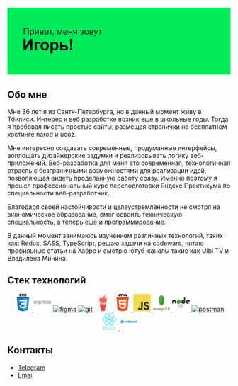 ![](./header.png)
## Обо мне
Мне 36 лет я из Сантк-Петербурга, но в данный момент живу в Тбилиси. Интерес к веб разработке возник еще в школьные годы. Тогда я пробовал писать простые сайты, размещая странички на бесплатном хостинге narod и ucoz.

Мне интересно создавать современные, продуманные интерфейсы, воплощать дизайнерские задумки и реализовывать логику веб-приложений. Веб-разработка для меня это современная, технологичная отрасль с безграничными возможностями для реализации идей, позволяющая видеть проделанную работу сразу. Именно поэтому я прошел профессиональный курс переподготовки Яндекс Практикума по специальности веб-разработчик.

Благодаря своей настойчивости и целеустремлённости не смотря на экономическое образование, смог освоить техническую специальность, а теперь еще и программирование.

В данный момент занимаюсь изучением различных технологий, таких как: Redux, SASS, TypeScript, решаю задачи на codewars, читаю профильные статьи на Хабре и смотрю ютуб-каналы такие как Ulbi TV и Владилена Минина.

## Стек технологий
<p align="center"> <a  href="https://www.w3schools.com/css/"  target="_blank"  rel="noreferrer"> <img  src="https://raw.githubusercontent.com/devicons/devicon/master/icons/css3/css3-original-wordmark.svg"  alt="css3"  width="40"  height="40"/> </a> <a  href="https://expressjs.com"  target="_blank"  rel="noreferrer"> <img  src="https://raw.githubusercontent.com/devicons/devicon/master/icons/express/express-original-wordmark.svg"  alt="express"  width="40"  height="40"/> </a> <a  href="https://www.figma.com/"  target="_blank"  rel="noreferrer"> <img  src="https://www.vectorlogo.zone/logos/figma/figma-icon.svg"  alt="figma"  width="40"  height="40"/> </a> <a  href="https://git-scm.com/"  target="_blank"  rel="noreferrer"> <img  src="https://www.vectorlogo.zone/logos/git-scm/git-scm-icon.svg"  alt="git"  width="40"  height="40"/> </a> <a  href="https://gulpjs.com"  target="_blank"  rel="noreferrer"> <img  src="https://raw.githubusercontent.com/devicons/devicon/master/icons/gulp/gulp-plain.svg"  alt="gulp"  width="40"  height="40"/> </a> <a  href="https://www.w3.org/html/"  target="_blank"  rel="noreferrer"> <img  src="https://raw.githubusercontent.com/devicons/devicon/master/icons/html5/html5-original-wordmark.svg"  alt="html5"  width="40"  height="40"/> </a> <a  href="https://developer.mozilla.org/en-US/docs/Web/JavaScript"  target="_blank"  rel="noreferrer"> <img  src="https://raw.githubusercontent.com/devicons/devicon/master/icons/javascript/javascript-original.svg"  alt="javascript"  width="40"  height="40"/> </a> <a  href="https://www.mongodb.com/"  target="_blank"  rel="noreferrer"> <img  src="https://raw.githubusercontent.com/devicons/devicon/master/icons/mongodb/mongodb-original-wordmark.svg"  alt="mongodb"  width="40"  height="40"/> </a> <a  href="https://nodejs.org"  target="_blank"  rel="noreferrer"> <img  src="https://raw.githubusercontent.com/devicons/devicon/master/icons/nodejs/nodejs-original-wordmark.svg"  alt="nodejs"  width="40"  height="40"/> </a> <a  href="https://postman.com"  target="_blank"  rel="noreferrer"> <img  src="https://www.vectorlogo.zone/logos/getpostman/getpostman-icon.svg"  alt="postman"  width="40"  height="40"/> </a> <a  href="https://reactjs.org/"  target="_blank"  rel="noreferrer"> <img  src="https://raw.githubusercontent.com/devicons/devicon/master/icons/react/react-original-wordmark.svg"  alt="react"  width="40"  height="40"/> </a> <a  href="https://webpack.js.org"  target="_blank"  rel="noreferrer"> <img  src="https://raw.githubusercontent.com/devicons/devicon/d00d0969292a6569d45b06d3f350f463a0107b0d/icons/webpack/webpack-original-wordmark.svg"  alt="webpack"  width="40"  height="40"/> </a> </p>

## Контакты
- [Telegram](https://t.me/JustIg0r)
- [Email](mailto:%20solovyov-te@mail.ru)
 
